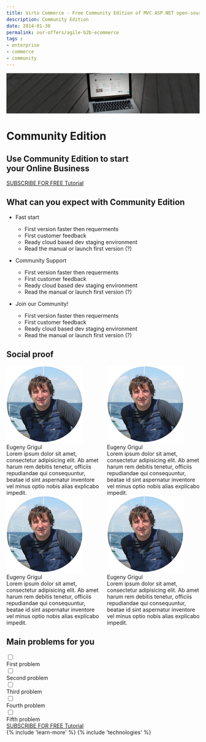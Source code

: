 ```yaml
---
title: Virto Commerce - Free Community Edition of MVC ASP.NET open-source ecommerce framework
description: Community Edition
date: 2014-01-30
permalink: our-offers/agile-b2b-ecommerce
tags : 
- enterprise
- commerce
- community
---
```

<div class="slider">
	<img alt="" src="assets/images/bg-community.jpg" class="slider-bg">
	<div class="responsive">
		<div class="slider-info">
			<h1 class="slider-title">Community Edition</h1>
			<h2 class="slider-descr">
				Use Community Edition to start<br>
				your Online Business
			</h2>
			<a class="button fill" href="/try-now/online-demo">SUBSCRIBE FOR FREE Tutorial</a>
		</div>
	</div>
</div>
<article role="main" class="main">
	<!-- Proposal -->
	<div class="proposal __responsive">
		<h2 class="head-title">What can you expect with Community Edition</h2>
		<ul class="list">
			<li class="list-item access">
				<div class="proposal-ico"></div>
				<p class="proposal-title">Fast start</p>
				<ul class="list">
				    <li>First version faster then requerments</li>
				    <li>First customer feedback</li>
				    <li>Ready cloud based dev staging environment</li>
				    <li>Read the manual or launch first version (?)</li>
				</ul>
			</li>
			<li class="list-item community">
				<div class="proposal-ico"></div>
				<p class="proposal-title">Community Support</p>
				<ul class="list">
				    <li>First version faster then requerments</li>
				    <li>First customer feedback</li>
				    <li>Ready cloud based dev staging environment</li>
				    <li>Read the manual or launch first version (?)</li>
				</ul>
			</li>
			<li class="list-item updates">
				<div class="proposal-ico"></div>
				<p class="proposal-title">Join our Community!</p>
				<ul class="list">
				    <li>First version faster then requerments</li>
				    <li>First customer feedback</li>
				    <li>Ready cloud based dev staging environment</li>
				    <li>Read the manual or launch first version (?)</li>
				</ul>
			</li>
		</ul>
	</div>
	<div class="social-proof __responsive">
		<h2 class="head-title">Social proof</h2>
		<div class="columns">
			<div class="column">
				<div class="sp-row">
					<div class="sp-pic">
						<img src="assets/images/about/eugeny-grigul.jpg" alt="">
						<div class="sp-name">Eugeny Grigul</div>
					</div>
					<div class="sp-descr">
						Lorem ipsum dolor sit amet, consectetur adipisicing elit. Ab amet harum rem debitis tenetur, officiis repudiandae qui consequuntur, beatae id sint aspernatur inventore vel minus optio nobis alias explicabo impedit.
					</div>
				</div>
				<div class="sp-row">
					<div class="sp-pic">
						<img src="assets/images/about/eugeny-grigul.jpg" alt="">
						<div class="sp-name">Eugeny Grigul</div>
					</div>
					<div class="sp-descr">
						Lorem ipsum dolor sit amet, consectetur adipisicing elit. Ab amet harum rem debitis tenetur, officiis repudiandae qui consequuntur, beatae id sint aspernatur inventore vel minus optio nobis alias explicabo impedit.
					</div>
				</div>
			</div>
			<div class="column">
				<div class="sp-row">
					<div class="sp-pic">
						<img src="assets/images/about/eugeny-grigul.jpg" alt="">
						<div class="sp-name">Eugeny Grigul</div>
					</div>
					<div class="sp-descr">
						Lorem ipsum dolor sit amet, consectetur adipisicing elit. Ab amet harum rem debitis tenetur, officiis repudiandae qui consequuntur, beatae id sint aspernatur inventore vel minus optio nobis alias explicabo impedit.
					</div>
				</div>
				<div class="sp-row">
					<div class="sp-pic">
						<img src="assets/images/about/eugeny-grigul.jpg" alt="">
						<div class="sp-name">Eugeny Grigul</div>
					</div>
					<div class="sp-descr">
						Lorem ipsum dolor sit amet, consectetur adipisicing elit. Ab amet harum rem debitis tenetur, officiis repudiandae qui consequuntur, beatae id sint aspernatur inventore vel minus optio nobis alias explicabo impedit.
					</div>
				</div>
			</div>
		</div>
	</div>
	<div class="vc-poll __responsive">
		<h2 class="head-title">Main problems for you</h2>
		<div class="poll-row">
			<input type="checkbox" name="" id="">
			<div class="poll-descr">First problem</div>
		</div>
		<div class="poll-row">
			<input type="checkbox" name="" id="">
			<div class="poll-descr">Second problem</div>
		</div>
		<div class="poll-row">
			<input type="checkbox" name="" id="">
			<div class="poll-descr">Third problem</div>
		</div>
		<div class="poll-row">
			<input type="checkbox" name="" id="">
			<div class="poll-descr">Fourth problem</div>
		</div>
		<div class="poll-row">
			<input type="checkbox" name="" id="">
			<div class="poll-descr">Fifth problem</div>
		</div>
	</div>
	<!-- Prices -->
	<div class="try-it">
		<a class="button fill" href="/try-now/online-demo">SUBSCRIBE FOR FREE Tutorial</a>
	</div>
	{% include 'learn-more' %}
	{% include 'technologies' %}
</article>
